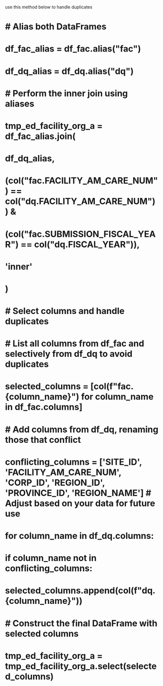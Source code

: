 use this method below to handle duplicates 

# # Alias both DataFrames
# df_fac_alias = df_fac.alias("fac")
# df_dq_alias = df_dq.alias("dq")

# # Perform the inner join using aliases
# tmp_ed_facility_org_a = df_fac_alias.join(
#     df_dq_alias,
#     (col("fac.FACILITY_AM_CARE_NUM") == col("dq.FACILITY_AM_CARE_NUM")) &
#     (col("fac.SUBMISSION_FISCAL_YEAR") == col("dq.FISCAL_YEAR")),
#     'inner'
# )

# # Select columns and handle duplicates
# # List all columns from df_fac and selectively from df_dq to avoid duplicates
# selected_columns = [col(f"fac.{column_name}") for column_name in df_fac.columns]

# # Add columns from df_dq, renaming those that conflict
# conflicting_columns = ['SITE_ID', 'FACILITY_AM_CARE_NUM', 'CORP_ID', 'REGION_ID', 'PROVINCE_ID', 'REGION_NAME']  # Adjust based on your data for future use
# for column_name in df_dq.columns:
#     if column_name not in conflicting_columns:
#         selected_columns.append(col(f"dq.{column_name}"))

# # Construct the final DataFrame with selected columns
# tmp_ed_facility_org_a = tmp_ed_facility_org_a.select(selected_columns)
